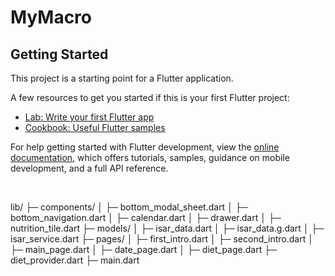 # MyMacro

## Getting Started

This project is a starting point for a Flutter application.

A few resources to get you started if this is your first Flutter project:

- [Lab: Write your first Flutter app](https://docs.flutter.dev/get-started/codelab)
- [Cookbook: Useful Flutter samples](https://docs.flutter.dev/cookbook)

For help getting started with Flutter development, view the
[online documentation](https://docs.flutter.dev/), which offers tutorials,
samples, guidance on mobile development, and a full API reference.

<br>

lib/
├─ components/
│  ├─ bottom_modal_sheet.dart
│  ├─ bottom_navigation.dart
│  ├─ calendar.dart
│  ├─ drawer.dart
│  ├─ nutrition_tile.dart
├─ models/
│  ├─ isar_data.dart
│  ├─ isar_data.g.dart
│  ├─ isar_service.dart
├─ pages/
│  ├─ first_intro.dart
│  ├─ second_intro.dart
│  ├─ main_page.dart
│  ├─ date_page.dart
│  ├─ diet_page.dart
├─ diet_provider.dart
├─ main.dart

